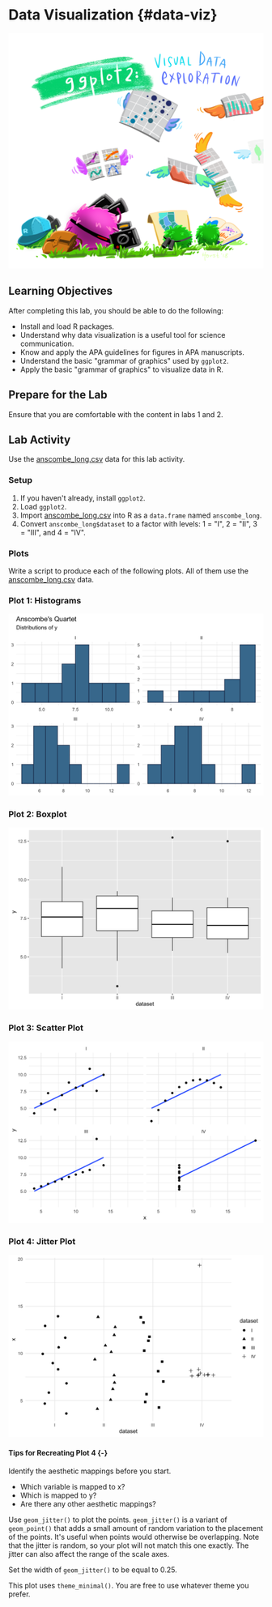 # Data Visualization {#data-viz}

![Art by [\@allison_horst](https://twitter.com/allison_horst)](assets/images/ggplot2_exploratory.png)

## Learning Objectives

After completing this lab, you should be able to do the following:

* Install and load R packages.
* Understand why data visualization is a useful tool for science communication.
* Know and apply the APA guidelines for figures in APA manuscripts.
* Understand the basic "grammar of graphics" used by `ggplot2`.
* Apply the basic "grammar of graphics" to visualize data in R.

## Prepare for the Lab

Ensure that you are comfortable with the content in labs 1 and 2.

## Lab Activity

Use the [anscombe_long.csv](assets/data/anscombe_long.csv) data for this lab activity.

### Setup

1. If you haven't already, install `ggplot2`.
2. Load `ggplot2`.
3. Import [anscombe_long.csv](assets/data/anscombe_long.csv) into R as a `data.frame` named `anscombe_long`.
4. Convert `anscombe_long$dataset` to a factor with levels: 1 = "I", 2 = "II", 3 = "III", and 4 = "IV".



### Plots

Write a script to produce each of the following plots. All of them use the [anscombe_long.csv](assets/data/anscombe_long.csv) data.

### Plot 1: Histograms


![](assets/images/figure-html/plot1-1.png)


### Plot 2: Boxplot


![](assets/images/figure-html/plot2-1.png)


### Plot 3: Scatter Plot


![](assets/images/figure-html/plot3-1.png)


### Plot 4: Jitter Plot


![](assets/images/figure-html/plot4-1.png)


#### Tips for Recreating Plot 4 {-}

Identify the aesthetic mappings before you start.

* Which variable is mapped to x?
* Which is mapped to y?
* Are there any other aesthetic mappings?

Use `geom_jitter()` to plot the points. `geom_jitter()` is a variant of `geom_point()` that adds a small amount of random variation to the placement of the points. It's useful when points would otherwise be overlapping. Note that the jitter is random, so your plot will not match this one exactly. The jitter can also affect the range of the scale axes.

Set the width of `geom_jitter()` to be equal to 0.25.

This plot uses `theme_minimal()`. You are free to use whatever theme you prefer.

<!-- ## Resources -->

<!-- [Data Visualization Slides](assets/slides/03-data-visualisation-slides.pdf) -->
